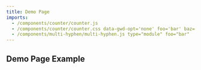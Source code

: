 ```yaml
---
title: Demo Page
imports:
  - /components/counter/counter.js
  - /components/counter/counter.css data-gwd-opt='none' foo='bar' baz='bar'
  - /components/multi-hyphen/multi-hyphen.js type="module" foo="bar"
---
```


## Demo Page Example

<x-counter></x-counter>

<multihyphen-custom-element></multihyphen-custom-element>